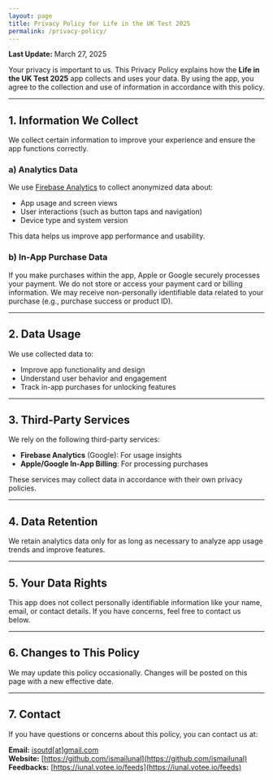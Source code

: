 ```yaml
---
layout: page
title: Privacy Policy for Life in the UK Test 2025
permalink: /privacy-policy/
---
```


**Last Update:** March 27, 2025

Your privacy is important to us. This Privacy Policy explains how the **Life in the UK Test 2025** app collects and uses your data. By using the app, you agree to the collection and use of information in accordance with this policy.

---

## 1. Information We Collect

We collect certain information to improve your experience and ensure the app functions correctly.

### a) Analytics Data
We use [Firebase Analytics](https://firebase.google.com/products/analytics) to collect anonymized data about:

- App usage and screen views  
- User interactions (such as button taps and navigation)  
- Device type and system version  

This data helps us improve app performance and usability.

### b) In-App Purchase Data
If you make purchases within the app, Apple or Google securely processes your payment. We do not store or access your payment card or billing information. We may receive non-personally identifiable data related to your purchase (e.g., purchase success or product ID).

---

## 2. Data Usage

We use collected data to:

- Improve app functionality and design  
- Understand user behavior and engagement  
- Track in-app purchases for unlocking features

---

## 3. Third-Party Services

We rely on the following third-party services:

- **Firebase Analytics** (Google): For usage insights  
- **Apple/Google In-App Billing**: For processing purchases  

These services may collect data in accordance with their own privacy policies.

---

## 4. Data Retention

We retain analytics data only for as long as necessary to analyze app usage trends and improve features.

---

## 5. Your Data Rights

This app does not collect personally identifiable information like your name, email, or contact details. If you have concerns, feel free to contact us below.

---

## 6. Changes to This Policy

We may update this policy occasionally. Changes will be posted on this page with a new effective date.

---

## 7. Contact

If you have questions or concerns about this policy, you can contact us at:

**Email:** [isoutd[at]gmail.com](mailto:isoutd@gmail.com)  
**Website:** [https://github.com/ismailunal](https://github.com/ismailunal)  
**Feedbacks:** [https://iunal.votee.io/feeds](https://iunal.votee.io/feeds)
